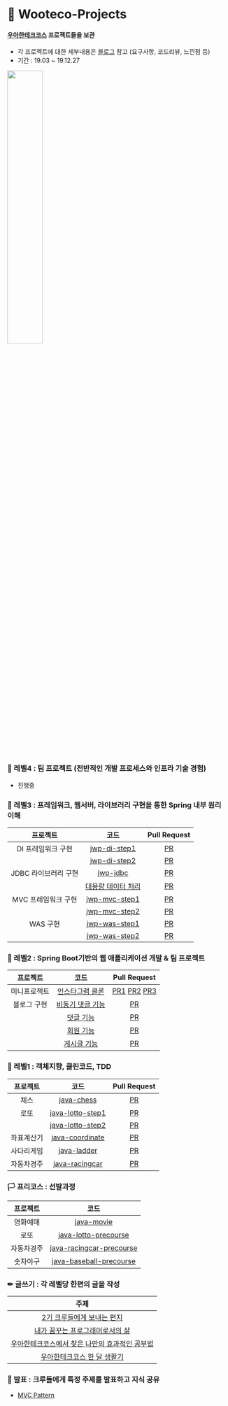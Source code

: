 # 🚀 Wooteco-Projects

#### [우아한테크코스](https://woowacourse.github.io) 프로젝트들을 보관
- 각 프로젝트에 대한 세부내용은 [블로그](https://os94.tistory.com/category/우아한%20테크코스) 참고 (요구사항, 코드리뷰, 느낀점 등)
- 기간 : 19.03 ~ 19.12.27

<img src="http://woowabros.github.io/img/2019-02-08/techcourse_poster.jpeg" width="40%" height="40%" />

### 📑 레벨4 : 팀 프로젝트 (전반적인 개발 프로세스와 인프라 기술 경험)

- 진행중

### 📑 레벨3 : 프레임워크, 웹서버, 라이브러리 구현을 통한 Spring 내부 원리 이해

|       프로젝트       |                                        코드                                        |                      Pull Request                     |
|:--------------------:|:----------------------------------------------------------------------------------:|:-----------------------------------------------------:|
|  DI 프레임워크 구현  |     [jwp-di-step1](https://github.com/os94/Wooteco-Projects/tree/jwp-di-step1)     |  [PR](https://github.com/woowacourse/jwp-di/pull/37)  |
|                      |     [jwp-di-step2](https://github.com/os94/Wooteco-Projects/tree/jwp-di-step2)     |  [PR](https://github.com/woowacourse/jwp-di/pull/77)  |
| JDBC 라이브러리 구현 |      [jwp-jdbc](https://github.com/os94/Wooteco-Projects/tree/jwp-jdbc-step1)      | [PR](https://github.com/woowacourse/jwp-jdbc/pull/22) |
|                      | [대용량 데이터 처리](https://github.com/os94/Wooteco-Projects/tree/jwp-jdbc-step2) | [PR](https://github.com/woowacourse/jwp-jdbc/pull/81) |
|  MVC 프레임워크 구현 |    [jwp-mvc-step1](https://github.com/os94/Wooteco-Projects/tree/jwp-mvc-step1)    |  [PR](https://github.com/woowacourse/jwp-mvc/pull/1)  |
|                      |    [jwp-mvc-step2](https://github.com/os94/Wooteco-Projects/tree/jwp-mvc-step2)    |  [PR](https://github.com/woowacourse/jwp-mvc/pull/57) |
|       WAS 구현       |    [jwp-was-step1](https://github.com/os94/Wooteco-Projects/tree/jwp-was-step1)    |  [PR](https://github.com/woowacourse/jwp-was/pull/15) |
|                      |    [jwp-was-step2](https://github.com/os94/Wooteco-Projects/tree/jwp-was-step2)    |  [PR](https://github.com/woowacourse/jwp-was/pull/58) |

### 📑 레벨2 : Spring Boot기반의 웹 애플리케이션 개발 & 팀 프로젝트

|   프로젝트   |                                       코드                                       |                                                                                           Pull Request                                                                                           |
|:------------:|:--------------------------------------------------------------------------------:|:------------------------------------------------------------------------------------------------------------------------------------------------------------------------------------------------:|
| 미니프로젝트 |   [인스타그램 클론](https://github.com/os94/Wooteco-Projects/tree/miniproject)   | [PR1](https://github.com/woowacourse/miniprojects-2019/pull/5)  [PR2](https://github.com/woowacourse/miniprojects-2019/pull/16)  [PR3](https://github.com/woowacourse/miniprojects-2019/pull/35) |
|  블로그 구현 | [비동기 댓글 기능](https://github.com/os94/Wooteco-Projects/tree/jwp-blog-step1) |                                                                      [PR](https://github.com/woowacourse/jwp-blog/pull/206)                                                                      |
|              |     [댓글 기능](https://github.com/os94/Wooteco-Projects/tree/jwp-blog-step2)    |                                                                      [PR](https://github.com/woowacourse/jwp-blog/pull/141)                                                                      |
|              |     [회원 기능](https://github.com/os94/Wooteco-Projects/tree/jwp-blog-step3)    |                                                                       [PR](https://github.com/woowacourse/jwp-blog/pull/62)                                                                      |
|              |    [게시글 기능](https://github.com/os94/Wooteco-Projects/tree/jwp-blog-step4)   |                                                                       [PR](https://github.com/woowacourse/jwp-blog/pull/20)                                                                      |

### 📑 레벨1 : 객체지향, 클린코드, TDD

|  프로젝트  |                                        코드                                        |                         Pull Request                         |
|:----------:|:----------------------------------------------------------------------------------:|:------------------------------------------------------------:|
|    체스    |       [java-chess](https://github.com/os94/Wooteco-Projects/tree/java-chess)       |    [PR](https://github.com/woowacourse/java-chess/pull/26)   |
|    로또    | [java-lotto-step1](https://github.com/os94/Wooteco-Projects/tree/java-lotto-step1) |    [PR](https://github.com/woowacourse/java-lotto/pull/31)   |
|            | [java-lotto-step2](https://github.com/os94/Wooteco-Projects/tree/java-lotto-step2) |    [PR](https://github.com/woowacourse/java-lotto/pull/79)   |
| 좌표계산기 |  [java-coordinate](https://github.com/os94/Wooteco-Projects/tree/java-coordinate)  | [PR](https://github.com/woowacourse/java-coordinate/pull/14) |
| 사다리게임 |      [java-ladder](https://github.com/os94/Wooteco-Projects/tree/java-ladder)      |   [PR](https://github.com/woowacourse/java-ladder/pull/23)   |
| 자동차경주 |   [java-racingcar](https://github.com/os94/Wooteco-Projects/tree/java-racingcar)   |  [PR](https://github.com/woowacourse/java-racingcar/pull/20) |

### 🏳 프리코스 : 선발과정

|  프로젝트  |                                                코드                                                |
|:----------:|:--------------------------------------------------------------------------------------------------:|
|  영화예매  |               [java-movie](https://github.com/os94/Wooteco-Projects/tree/java-movie)               |
|    로또    |     [java-lotto-precourse](https://github.com/os94/Wooteco-Projects/tree/java-lotto-precourse)     |
| 자동차경주 | [java-racingcar-precourse](https://github.com/os94/Wooteco-Projects/tree/java-racingcar-precourse) |
|  숫자야구  |  [java-baseball-precourse](https://github.com/os94/Wooteco-Projects/tree/java-baseball-precourse)  |

### ✏ 글쓰기 : 각 레벨당 한편의 글을 작성

|                                                                                                                                       주제                                                                                                                                       |
|:--------------------------------------------------------------------------------------------------------------------------------------------------------------------------------------------------------------------------------------------------------------------------------:|
|                                       [2기 크루들에게 보내는 편지](https://github.com/os94/Wooteco-Projects/blob/writing/2%EA%B8%B0%20%ED%81%AC%EB%A3%A8%EB%93%A4%EC%97%90%EA%B2%8C%20%EB%B3%B4%EB%82%B4%EB%8A%94%20%ED%8E%B8%EC%A7%80.md)                                       |
|                        [내가 꿈꾸는 프로그래머로서의 삶](https://github.com/os94/Wooteco-Projects/blob/writing/%EB%82%B4%EA%B0%80%20%EA%BF%88%EA%BE%B8%EB%8A%94%20%ED%94%84%EB%A1%9C%EA%B7%B8%EB%9E%98%EB%A8%B8%EB%A1%9C%EC%84%9C%EC%9D%98%20%EC%82%B6.md)                       |
| [우아한테크코스에서 찾은 나만의 효과적인 공부법](https://github.com/os94/Wooteco-Projects/blob/writing/%EC%9A%B0%ED%85%8C%EC%BD%94%EC%97%90%EC%84%9C%20%EC%B0%BE%EC%9D%80%20%EB%82%98%EB%A7%8C%EC%9D%98%20%ED%9A%A8%EA%B3%BC%EC%A0%81%EC%9D%B8%20%EA%B3%B5%EB%B6%80%EB%B2%95.md) |
|                                   [우아한테크코스 한 달 생활기](https://github.com/os94/Wooteco-Projects/blob/writing/%EC%9A%B0%EC%95%84%ED%95%9C%ED%85%8C%ED%81%AC%EC%BD%94%EC%8A%A4%20%ED%95%9C%20%EB%8B%AC%20%EC%83%9D%ED%99%9C%EA%B8%B0.md)                                  |

### 📣 발표 : 크루들에게 특정 주제를 발표하고 지식 공유

- [MVC Pattern](https://youtu.be/uoVNJkyXX0I)

